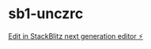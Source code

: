 # sb1-unczrc

[Edit in StackBlitz next generation editor ⚡️](https://stackblitz.com/~/github.com/lod2001/sb1-unczrc)